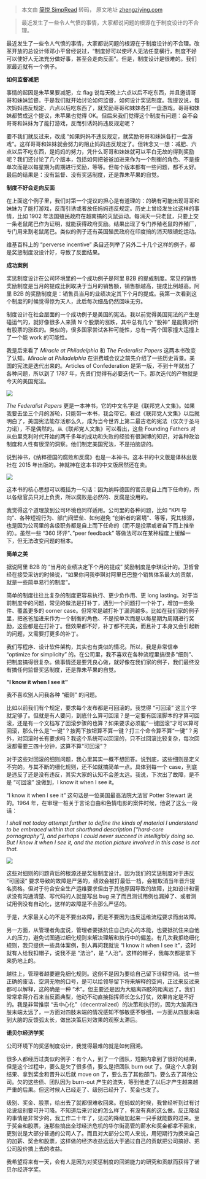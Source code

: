 > 本文由 [简悦 SimpRead](http://ksria.com/simpread/) 转码， 原文地址 [zhengziying.com](https://zhengziying.com/2022/04/18/%E6%88%91%E5%AE%B6%E7%9A%84%E4%B8%80%E6%AC%A1%E5%88%B6%E5%BA%A6%E8%AE%BE%E8%AE%A1%E5%B0%9D%E8%AF%95/)

> 最近发生了一些令人气愤的事情，大家都说问题的根源在于制度设计的不合理。

最近发生了一些令人气愤的事情，大家都说问题的根源在于制度设计的不合理。改革开放的总设计师邓小平曾经说过，“制度好可以使坏人无法任意横行，制度不好可以使好人无法充分做好事，甚至会走向反面”。但是，制度设计是很难的。我们家最近就有一个例子。

**如何监督减肥**

事情的起因是朱苹果要减肥，立 flag 说每天晚上六点以后不吃东西，并且邀请哥哥和妹妹监督。于是我们就开始讨论如何监督，如何设计奖惩制度。我提议说，每次妈妈违反规定、六点以后吃东西了，就奖励哥哥和妹妹各打一盘游戏。哥哥和妹妹都赞成这个提议，朱苹果也觉得 OK。但后来我们觉得这个制度有问题：会不会哥哥和妹妹为了能打游戏，反而引诱妈妈违反规定呢？

要不我们就反过来，改成 “如果妈妈不违反规定，就奖励哥哥和妹妹各打一盘游戏”。这样哥哥和妹妹就会努力的阻止妈妈违反规定了。但转念又一想：减肥、六点以后不吃东西，是妈妈的努力，凭什么哥哥和妹妹就可以平白无故的得到奖励呢？我们还讨论了几个版本，包括如何把爸爸加进来作为一个制衡的角色、不是按单次而是以每星期为周期进行奖励，等等。但每个版本都有一些问题，都不太好。最后的结果是：没有监督、没有奖惩制度，还是靠朱苹果的自觉。

**制度不好会走向反面**

在上面这个例子里，我们对第一个提议的担心是有道理的：的确有可能出现哥哥和妹妹为了能打游戏，反而引诱或者放任妈妈违反规定。历史上曾经发生过这样的事情，比如 1902 年法国殖民政府在越南搞的灭鼠运动。每消灭一只老鼠，只要上交一条老鼠尾巴作为证明，就能获得政府奖励。结果出现了专门养殖老鼠的养殖厂，专门用来割老鼠尾巴。类似的例子还有英国殖民政府在印度搞的消灭眼镜蛇运动。

维基百科上的 “perverse incentive” 条目还列举了另外二十几个这样的例子，都是奖惩制度没设计好，导致了反面结果。

**成功案例**

奖惩制度设计在公司环境里的一个成功例子是阿里 B2B 的提成制度。常见的销售奖励制度是当月的提成比例取决于当月的销售额，销售额越高，提成比例越高。阿里 B2B 的奖励制度是：销售员当月的业绩决定其下个月的提成。我第一次看到这个制度的时候觉得惊为天人，此后每次细品仍然回味无穷。

制度设计在社会层面的一个成功例子是美国的宪法。我以前觉得美国宪法的产生是碰运气的，就好像很多人来猜 N 个股票的涨跌，其中总有几个 “股神” 是能猜对所有股票的涨跌的。类似的，很多国家尝试各种可能性，总有一两个国家撞大运撞上了一个能 work 的可能性。

我是后来看了 _Miracle at Philadelphia_ 和 _The Federalist Papers_ 这两本书改变了认知。_Miracle at Philadelphia_ 在讲费城会议之前先介绍了一些历史背景。美国的宪法是迭代出来的。Articles of Confederation 是第一版，不到十年就出了各种问题，所以到了 1787 年，先贤们觉得有必要迭代一下。那次迭代的产物就是今天的美国宪法。 

![](https://mmbiz.qpic.cn/mmbiz_png/12AkHQwLb56HBMUtKG9dPicjibl1xBLI8HCERuS71LpvD3fAkTGYl2BuU38xjqSianj8KeSmkW34cmaX4KkY78V8A/640?wx_fmt=png&wxfrom=5&wx_lazy=1&wx_co=1)

_The Federalist Papers_ 更是一本神书，它的中文名字是《联邦党人文集》。如果我要去坐三个月的游轮，只能带一本书，我会带它。看过《联邦党人文集》以后就明白了，美国宪法能存活那么久，成为当今世界上第二最古老的宪法（仅次于圣马力诺），不是偶然的。从《联邦党人文集》可以看出，这些 Founding Fathers 对从伯里克利时代开始的两千多年的成功和失败的经验有很渊博的知识，对各种政治制度和人性有很深的洞察。他们制定美国宪法，不是拍脑袋的。

说到神书，《纳粹德国的腐败和反腐》也是一本神书。这本书的中文版是译林出版社在 2015 年出版的。神就神在这本书的中文版居然还在卖。

![](https://mmbiz.qpic.cn/mmbiz_png/12AkHQwLb56HBMUtKG9dPicjibl1xBLI8HMeKicic14NMDQibyEezk6Z066DEArtn9Ib44v1KWowlZA7nrq3O41E4WA/640?wx_fmt=png&wxfrom=5&wx_lazy=1&wx_co=1)

这本书的核心思想可以概括为一句话：因为纳粹德国的官员是自上而下任命的，所以各级官员只对上负责，所以腐败是必然的、反腐是没用的。

我觉得这个道理放到公司环境也同样适用。公司里的各种问题，比如 “KPI 导向”、各种短视行为、部门间壁垒、如何避免 “创新者的窘境”、等等，究其根源，也是因为公司里的各级职务都是自上而下任命的（而不是投票或者自下而上推举的）。虽然一些 “360 环评”、”peer feedback” 等做法可以在某种程度上缓解一下，但无法改变问题的根本。

**简单之美**

据说阿里 B2B 的 “当月的业绩决定下个月的提成” 奖励制度是李琪设计的。卫哲曾经在接受采访的时候说，“如果你问我李琪对阿里巴巴整个销售体系最大的贡献，就是一些简单易行的制度”。

简单的制度往往比复杂的制度更容易执行、更少负作用、更 long lasting。对于当前制度中的问题，常见的做法是打补丁，遇到一个问题打一个补丁，增加一些条件、覆盖更多的 corner case。但常常是越打补丁漏洞越多。比如在我们家的例子里，把爸爸加进来作为一个制衡的角色、不是按单次而是以每星期为周期进行奖励，这些都是在打补丁。但效果都不好，补丁都不完美，而且补丁本身又会引起新的问题，又需要打更多的补丁。

我们写程序、设计软件架构，其实也有类似的情况。所以，我是非常信奉 “optimize for simplicity” 的。在公司里，我不喜欢在各种流程里搞很多“细则”、把制度搞得很复杂。做事情还是要凭良心做，就好像在我们家的例子，我们最终没有搞任何监督奖惩制度，还是靠朱苹果的自觉。

**“I know it when I see it”**

我不喜欢别人问我各种 “细则” 的问题。

比如以前我们有个规定，要求每个发布都是可回滚的。我觉得 “可回滚” 这三个字就足够了。但就是有人要问，到底什么算可回滚？是一定要有回滚脚本的才算可回滚，还是有一个文档写了回滚步骤的也算？如果要求必须能”一键回滚“才可以算可回滚，那么什么是“一键”？按两下按钮算不算一键？打三个命令算不算“一键”？另外，对回滚时长有要求吗？我这个系统可以回滚的，只不过回滚比较复杂，每次回滚都需要三四十分钟，这算不算“可回滚”？

对于这些对回滚的细则问题，我心里其实一概不想回答。说到底，这些细则是定义不完的。与其不断的细化规则，还不如就搞简单一点。具体到每一个 case，到底是违反了还是没有违反，其实大家的认知不会差太远。我说，下次出了故障，是不是 “可回滚” 没做到，I know it when I see it。

“I know it when I see it” 这句话是一位美国最高法院大法官 Potter Stewart 说的。1964 年，在审理一桩关于言论自由和色情电影的案件时候，他说了这么一段话：

_I shall not today attempt further to define the kinds of material I understand to be embraced within that shorthand description [“hard-core pornography”], and perhaps I could never succeed in intelligibly doing so. But I know it when I see it, and the motion picture involved in this case is not that._

![](https://mmbiz.qpic.cn/mmbiz_png/12AkHQwLb56HBMUtKG9dPicjibl1xBLI8H9Ywy2FYmuRiaDIBYOwPSQdXm8JhvicC5eSA7mQsRIH1dVbuM8hgDNB4A/640?wx_fmt=png&wxfrom=5&wx_lazy=1&wx_co=1)

这些对细则的问题背后的根源还是奖惩制度设计。因为我们的奖惩制度对于违反 “可回滚” 要求导致的故障是严惩的，绩效会被打最低一档，会被取消当年晋升提名资格。但对于符合安全生产运维要求但由于其他原因导致的故障，比如设计和需求没有沟通清楚、写代码的人就是写出 bug 来了而且测试用例也漏掉了、或者测试用例没有自动化，这样的故障是不会那么严惩的。

于是，大家最关心的不是不要出故障，而是不要因为违反运维流程要求而出故障。

另一方面，从管理者角度说，管理者要抵抗住自己内心的本能，也要抵抗住来自他人的压力，避免试图通过细化规则来解决理解和执行中的偏差。有几次我拒绝细化规则，我只提供一些具体案例，别人再问我就说 “I know it when I see it”，这时就有人给我扣帽子，说我不是 “法治”，是 “人治”。这样的帽子，我每次都是拿下来扔地上的。

越往上，管理者越要避免细化规则。这倒不是因为要给自己留下诠释空间。说一些正确的废话、空洞无物的口号，是可以给领导留下将来解释的空间，正过来反过来都可以解释，这的确是一种 “术”。但主要还是因为大脑离四肢的距离远了。我们常常拿蒋介石来当反面典型，他动不动直接指挥师长怎么打仗，效果肯定是不好的。我是非常推崇 “去中心化”（decentralized）的决策和执行的，因为大脑离四肢末端太远了，一方面对四肢末端的情况感知不够敏感不够细，一方面从四肢末端到大脑的反馈弧太长，做出决策后对效果的观察太滞后。

**诺贝尔经济学奖**

公司环境下的奖惩制度设计，我觉得最难的就是如何回溯。

很多人都经历过类似的例子：有个人，到了一个团队，短期内拿到了很好的结果，但是这个过程中，要么是欠了很多债，要么是把团队 burn out 了。但这个人拿到结果、拿到奖金和晋升以后就 move on 了，要么去了其他部门，要么去了其他公司。欠的这些债、团队因为 burn-out 产生的流失，等到他走了以后才产生越来越严重的后果。但这时候人已经走了、级别已经升了、奖金也发了。

级别、奖金、股票，给出去了就都很难收回来。在蚂蚁的时候，我曾经听到过有讨论说级别要可升可降。不知道后来讨论的怎么样了，有没有真的这么做。反正降级的事情是非常少的，我工作二十年了，见过的降级加起来一只手就能数的过来。至于奖金和股票，连那些搞出全球经济危机的华尔街高管的薪水和奖金都拿不回来，更别说是大部分普通的公司人了。而且对大部分公司人来说，用短期行为换来自己的加薪、奖金和股票，这样做的经济收益远远大于通过自己的贡献把公司搞好、把公司股价搞上去的收益。

我希望将来有一天，会有人是因为对奖惩制度的回溯能力的研究和贡献而获得了诺贝尔经济学奖。